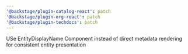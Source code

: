 ```yaml
---
'@backstage/plugin-catalog-react': patch
'@backstage/plugin-org-react': patch
'@backstage/plugin-techdocs': patch
---
```


USe EntityDisplayName Component instead of direct metadata rendering for consistent entity presentation
